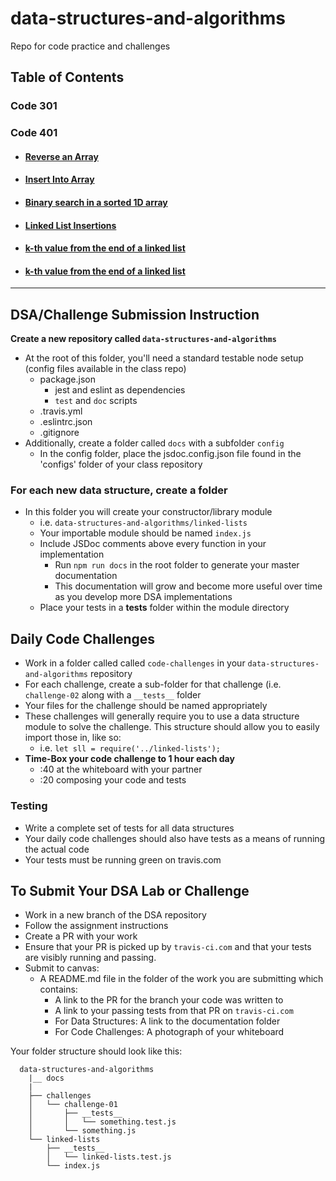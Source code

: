 # data-structures-and-algorithms

Repo for code practice and challenges

## Table of Contents

### Code 301

### Code 401

* #### [Reverse an Array](code-challenges/arrayReverse/README.md)

* #### [Insert Into Array](code-challenges/arrayShift/README.md)

* #### [Binary search in a sorted 1D array](code-challenges/arrayBinarySearch/README.md)

* #### [Linked List Insertions](code-challenges/data-structures/linkedList/README.md#linked-list-insertions)

* #### [k-th value from the end of a linked list](code-challenges/data-structures/linkedList/README.md#k-th-value-from-the-end-of-a-linked-list)

* #### [k-th value from the end of a linked list](code-challenges/data-structures/linkedList/README.md#k-th-value-from-the-end-of-a-linked-list)

---------------

## DSA/Challenge Submission Instruction

**Create a new repository called `data-structures-and-algorithms`**

* At the root of this folder, you'll need a standard testable node setup (config files available in the class repo)
  * package.json
    * jest and eslint as dependencies
    * `test` and `doc` scripts
  * .travis.yml
  * .eslintrc.json
  * .gitignore
* Additionally, create a folder called `docs` with a subfolder `config`
  * In the config folder, place the jsdoc.config.json file found in the 'configs' folder of your class repository

### **For each new data structure, create a folder**

* In this folder you will create your constructor/library module
  * i.e. `data-structures-and-algorithms/linked-lists`
  * Your importable module should be named `index.js`
  * Include JSDoc comments above every function in your implementation
    * Run `npm run docs` in the root folder to generate your master documentation
    * This documentation will grow and become more useful over time as you develop more DSA implementations
  * Place your tests in a __tests__ folder within the module directory
  
## Daily Code Challenges

* Work in a folder called called `code-challenges` in your `data-structures-and-algorithms` repository
* For each challenge, create a sub-folder for that challenge (i.e. `challenge-02` along with a `__tests__` folder
* Your files for the challenge should be named appropriately
* These challenges will generally require you to use a data structure module to solve the challenge. This structure should allow you to easily import those in, like so:
  * i.e. `let sll = require('../linked-lists');`
* **Time-Box your code challenge to 1 hour each day**
  * :40 at the whiteboard with your partner
  * :20 composing your code and tests
  
### Testing

* Write a complete set of tests for all data structures
* Your daily code challenges should also have tests as a means of running the actual code
* Your tests must be running green on travis.com

## To Submit Your DSA Lab or Challenge

* Work in a new branch of the DSA repository
* Follow the assignment instructions
* Create a PR with your work
* Ensure that your PR is picked up by `travis-ci.com` and that your tests are visibly running and passing.
* Submit to canvas:
  * A README.md file in the folder of the work you are submitting which contains:
    * A link to the PR for the branch your code was written to
    * A link to your passing tests from that PR on `travis-ci.com`
    * For Data Structures: A link to the documentation folder
    * For Code Challenges: A photograph of your whiteboard

Your folder structure should look like this:

```text
  data-structures-and-algorithms
    |__ docs
    |
    ├── challenges
    │   └── challenge-01
    │       ├── __tests__
    │       │   └── something.test.js
    │       └── something.js
    └── linked-lists
        ├── __tests__
        │   └── linked-lists.test.js
        └── index.js
```
